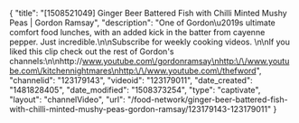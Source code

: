 {
    "title": "[1508521049] Ginger Beer Battered Fish with Chilli Minted Mushy Peas | Gordon Ramsay",
    "description": "One of Gordon\u2019s ultimate comfort food lunches, with an added kick in the batter from cayenne pepper. Just incredible.\n\nSubscribe for weekly cooking videos. \n\nIf you liked this clip check out the rest of Gordon's channels:\n\nhttp:\/\/www.youtube.com\/gordonramsay\nhttp:\/\/www.youtube.com\/kitchennightmares\nhttp:\/\/www.youtube.com\/thefword",
    "channelid": "123179143",
    "videoid": "123179011",
    "date_created": "1481828405",
    "date_modified": "1508373254",
    "type": "captivate",
    "layout": "channelVideo",
    "url": "\/food-network\/ginger-beer-battered-fish-with-chilli-minted-mushy-peas-gordon-ramsay\/123179143-123179011"
}